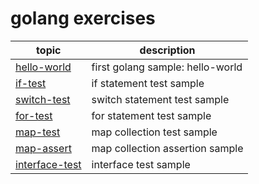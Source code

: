 # golang exercises

|topic|description|
|----|----|
|[hello-world](./hello-world/hello_world.go)|first golang sample: hello-world|
|[if-test](./if-test/if_test.go)|if statement test sample|
|[switch-test](./switch-test/switch_test.go)|switch statement test sample|
|[for-test](./for-test/for_test.go)|for statement test sample|
|[map-test](./map-test/map_test.go)|map collection test sample|
|[map-assert](./map-assert/map_assert.go)|map collection assertion sample|
|[interface-test](./interface-test/interface_test.go)|interface test sample|

